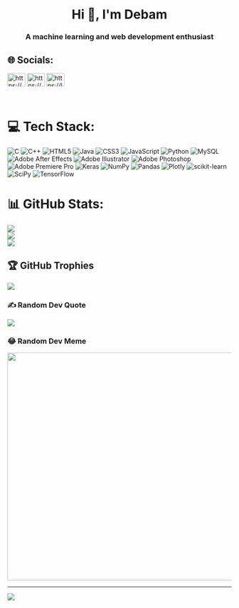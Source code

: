 <h1 align="center">Hi 👋, I'm Debam</h1>
<h3 align="center">A machine learning and web development enthusiast</h3>



## 🌐 Socials:
<p align="left">
<a href="https://www.linkedin.com/in/debampati/" target="blank"><img align="center" src="https://raw.githubusercontent.com/rahuldkjain/github-profile-readme-generator/master/src/images/icons/Social/linked-in-alt.svg" alt="https://www.linkedin.com/in/debampati/" height="30" width="40" /></a>
<a href="https://www.hackerrank.com/debampati44" target="blank"><img align="center" src="https://raw.githubusercontent.com/rahuldkjain/github-profile-readme-generator/master/src/images/icons/Social/hackerrank.svg" alt="https://www.hackerrank.com/debampati44" height="30" width="40" /></a>
<a href="https://leetcode.com/debspats/" target="blank"><img align="center" src="https://raw.githubusercontent.com/rahuldkjain/github-profile-readme-generator/master/src/images/icons/Social/leet-code.svg" alt="https://leetcode.com/debspats/" height="30" width="40" /></a>
</p>
</br>

# 💻 Tech Stack:
![C](https://img.shields.io/badge/c-%2300599C.svg?style=for-the-badge&logo=c&logoColor=white) ![C++](https://img.shields.io/badge/c++-%2300599C.svg?style=for-the-badge&logo=c%2B%2B&logoColor=white) ![HTML5](https://img.shields.io/badge/html5-%23E34F26.svg?style=for-the-badge&logo=html5&logoColor=white) ![Java](https://img.shields.io/badge/java-%23ED8B00.svg?style=for-the-badge&logo=java&logoColor=white) ![CSS3](https://img.shields.io/badge/css3-%231572B6.svg?style=for-the-badge&logo=css3&logoColor=white) ![JavaScript](https://img.shields.io/badge/javascript-%23323330.svg?style=for-the-badge&logo=javascript&logoColor=%23F7DF1E) ![Python](https://img.shields.io/badge/python-3670A0?style=for-the-badge&logo=python&logoColor=ffdd54) ![MySQL](https://img.shields.io/badge/mysql-%2300f.svg?style=for-the-badge&logo=mysql&logoColor=white) ![Adobe After Effects](https://img.shields.io/badge/Adobe%20After%20Effects-9999FF.svg?style=for-the-badge&logo=Adobe%20After%20Effects&logoColor=white) ![Adobe Illustrator](https://img.shields.io/badge/adobeillustrator-%23FF9A00.svg?style=for-the-badge&logo=adobeillustrator&logoColor=white) ![Adobe Photoshop](https://img.shields.io/badge/adobephotoshop-%2331A8FF.svg?style=for-the-badge&logo=adobephotoshop&logoColor=white) ![Adobe Premiere Pro](https://img.shields.io/badge/Adobe%20Premiere%20Pro-9999FF.svg?style=for-the-badge&logo=Adobe%20Premiere%20Pro&logoColor=white) ![Keras](https://img.shields.io/badge/Keras-%23D00000.svg?style=for-the-badge&logo=Keras&logoColor=white) ![NumPy](https://img.shields.io/badge/numpy-%23013243.svg?style=for-the-badge&logo=numpy&logoColor=white) ![Pandas](https://img.shields.io/badge/pandas-%23150458.svg?style=for-the-badge&logo=pandas&logoColor=white) ![Plotly](https://img.shields.io/badge/Plotly-%233F4F75.svg?style=for-the-badge&logo=plotly&logoColor=white) ![scikit-learn](https://img.shields.io/badge/scikit--learn-%23F7931E.svg?style=for-the-badge&logo=scikit-learn&logoColor=white) ![SciPy](https://img.shields.io/badge/SciPy-%230C55A5.svg?style=for-the-badge&logo=scipy&logoColor=%white) ![TensorFlow](https://img.shields.io/badge/TensorFlow-%23FF6F00.svg?style=for-the-badge&logo=TensorFlow&logoColor=white)
</br>

# 📊 GitHub Stats:
![](https://github-readme-stats.vercel.app/api?username=Dee-Codez&theme=midnight-purple&hide_border=false&include_all_commits=true&count_private=false)<br/>
![](https://github-readme-streak-stats.herokuapp.com/?user=Dee-Codez&theme=midnight-purple&hide_border=false)<br/>
![](https://github-readme-stats.vercel.app/api/top-langs/?username=Dee-Codez&theme=midnight-purple&hide_border=false&include_all_commits=true&count_private=false&layout=compact)
</br>

## 🏆 GitHub Trophies
![](https://github-profile-trophy.vercel.app/?username=DebsPats44&theme=discord&no-frame=false&no-bg=true&margin-w=4)
</br>

### ✍️ Random Dev Quote
![](https://quotes-github-readme.vercel.app/api?type=horizontal&theme=dark)
</br>

### 😂 Random Dev Meme
<img src="https://rm.up.railway.app/" width="512px"/>

---
[![](https://visitcount.itsvg.in/api?id=DebsPats44&icon=0&color=3)](https://visitcount.itsvg.in)

<!-- Proudly created with GPRM ( https://gprm.itsvg.in ) -->
